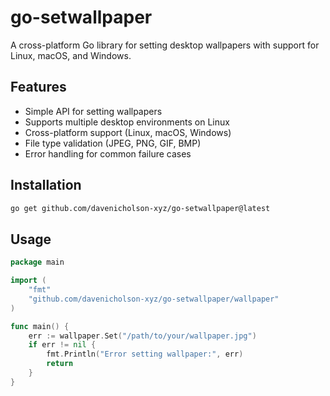 # go-setwallpaper

A cross-platform Go library for setting desktop wallpapers with support for Linux, macOS, and Windows.

## Features

- Simple API for setting wallpapers
- Supports multiple desktop environments on Linux
- Cross-platform support (Linux, macOS, Windows)
- File type validation (JPEG, PNG, GIF, BMP)
- Error handling for common failure cases

## Installation

```bash
go get github.com/davenicholson-xyz/go-setwallpaper@latest
```
## Usage

```go
package main

import (
	"fmt"
	"github.com/davenicholson-xyz/go-setwallpaper/wallpaper"
)

func main() {
	err := wallpaper.Set("/path/to/your/wallpaper.jpg")
	if err != nil {
		fmt.Println("Error setting wallpaper:", err)
		return
	}
}
```

